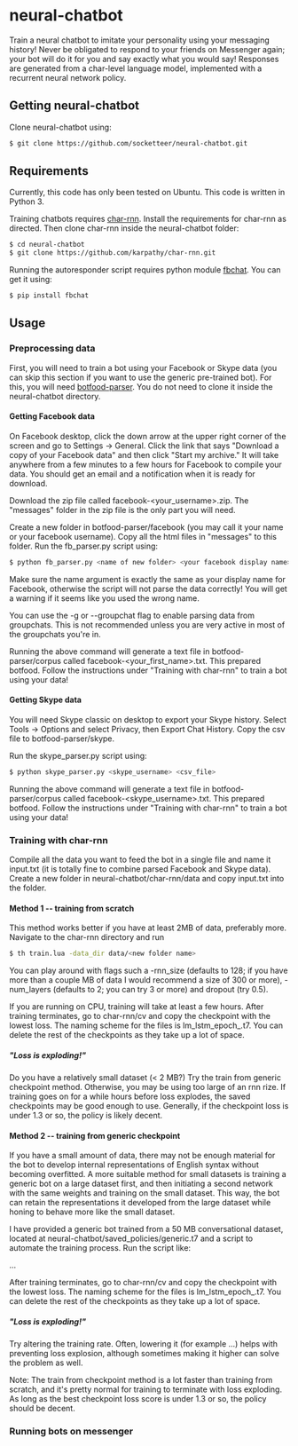 # neural-chatbot
Train a neural chatbot to imitate your personality using your messaging history! Never be obligated to respond to your friends on Messenger again; your bot will do it for you and say exactly what you would say! Responses are generated from a char-level language model, implemented with a recurrent neural network policy.

## Getting neural-chatbot

Clone neural-chatbot using:
```bash
$ git clone https://github.com/socketteer/neural-chatbot.git
```

## Requirements

Currently, this code has only been tested on Ubuntu. This code is written in Python 3. 

Training chatbots requires [char-rnn](https://github.com/karpathy/char-rnn). Install the requirements for char-rnn as directed. Then clone char-rnn inside the neural-chatbot folder:

```bash
$ cd neural-chatbot
$ git clone https://github.com/karpathy/char-rnn.git
```

Running the autoresponder script requires python module [fbchat](http://fbchat.readthedocs.io/en/master/install.html). You can get it using:

```bash
$ pip install fbchat
```

## Usage

### Preprocessing data

First, you will need to train a bot using your Facebook or Skype data (you can skip this section if you want to use the generic pre-trained bot). For this, you will need [botfood-parser](https://github.com/socketeer/botfood-parser). You do not need to clone it inside the neural-chatbot directory.

#### Getting Facebook data

On Facebook desktop, click the down arrow at the upper right corner of the screen and go to Settings -> General. Click the link that says "Download a copy of your Facebook data" and then click "Start my archive." It will take anywhere from a few minutes to a few hours for Facebook to compile your data. You should get an email and a notification when it is ready for download.

Download the zip file called facebook-<your_username>.zip. The "messages" folder in the zip file is the only part you will need. 

Create a new folder in botfood-parser/facebook (you may call it your name or your facebook username). Copy all the html files in "messages" to this folder. Run the fb_parser.py script using:

```bash
$ python fb_parser.py <name of new folder> <your facebook display name>
```

Make sure the name argument is exactly the same as your display name for Facebook, otherwise the script will not parse the data correctly! You will get a warning if it seems like you used the wrong name.

You can use the -g or --groupchat flag to enable parsing data from groupchats. This is not recommended unless you are very active in most of the groupchats you're in.

Running the above command will generate a text file in botfood-parser/corpus called facebook-<your_first_name>.txt. This prepared botfood. Follow the instructions under "Training with char-rnn" to train a bot using your data!

#### Getting Skype data

You will need Skype classic on desktop to export your Skype history. Select Tools -> Options and select Privacy, then Export Chat History. Copy the csv file to botfood-parser/skype.

Run the skype_parser.py script using:

```bash
$ python skype_parser.py <skype_username> <csv_file>
```

Running the above command will generate a text file in botfood-parser/corpus called facebook-<skype_username>.txt. This prepared botfood. Follow the instructions under "Training with char-rnn" to train a bot using your data!

### Training with char-rnn

Compile all the data you want to feed the bot in a single file and name it input.txt (it is totally fine to combine parsed Facebook and Skype data). Create a new folder in neural-chatbot/char-rnn/data and copy input.txt into the folder.

#### Method 1 -- training from scratch

This method works better if you have at least 2MB of data, preferably more. Navigate to the char-rnn directory and run

```bash
$ th train.lua -data_dir data/<new folder name>
```

You can play around with flags such a -rnn_size (defaults to 128; if you have more than a couple MB of data I would recommend a size of 300 or more), -num_layers (defaults to 2; you can try 3 or more) and dropout (try 0.5).

If you are running on CPU, training will take at least a few hours. After training terminates, go to char-rnn/cv and copy the checkpoint with the lowest loss. The naming scheme for the files is lm_lstm_epoch<epoch>_<loss>.t7. You can delete the rest of the checkpoints as they take up a lot of space.

##### "Loss is exploding!"

Do you have a relatively small dataset (< 2 MB?) Try the train from generic checkpoint method. Otherwise, you may be using too large of an rnn rize. If training goes on for a while hours before loss explodes, the saved checkpoints may be good enough to use. Generally, if the checkpoint loss is under 1.3 or so, the policy is likely decent.

#### Method 2 -- training from generic checkpoint

If you have a small amount of data, there may not be enough material for the bot to develop internal representations of English syntax without becoming overfitted. A more suitable method for small datasets is training a generic bot on a large dataset first, and then initiating a second network with the same weights and training on the small dataset. This way, the bot can retain the representations it developed from the large dataset while honing to behave more like the small dataset.

I have provided a generic bot trained from a 50 MB conversational dataset, located at neural-chatbot/saved_policies/generic.t7 and a script to automate the training process. Run the script like:

...

After training terminates, go to char-rnn/cv and copy the checkpoint with the lowest loss. The naming scheme for the files is lm_lstm_epoch<epoch>_<loss>.t7. You can delete the rest of the checkpoints as they take up a lot of space.

##### "Loss is exploding!"

Try altering the training rate. Often, lowering it (for example ...) helps with preventing loss explosion, although sometimes making it higher can solve the problem as well. 

Note: The train from checkpoint method is a lot faster than training from scratch, and it's pretty normal for training to terminate with loss exploding. As long as the best checkpoint loss score is under 1.3 or so, the policy should be decent.

### Running bots on messenger
